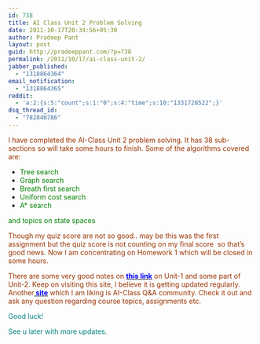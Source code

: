 ```yaml
---
id: 738
title: AI Class Unit 2 Problem Solving
date: 2011-10-17T20:34:56+05:30
author: Pradeep Pant
layout: post
guid: http://pradeeppant.com/?p=738
permalink: /2011/10/17/ai-class-unit-2/
jabber_published:
  - "1318864364"
email_notification:
  - "1318864365"
reddit:
  - 'a:2:{s:5:"count";s:1:"0";s:4:"time";s:10:"1331728522";}'
dsq_thread_id:
  - "782840786"
---
```

<span style="color:#993300;">I have completed the AI-Class Unit 2 problem solving. It has 38 sub-sections so will take some hours to finish. Some of the algorithms covered are:</span>

  * <span class="Apple-style-span" style="color:#008000;">Tree search</span>
  * <span class="Apple-style-span" style="color:#008000;">Graph search</span>
  * <span class="Apple-style-span" style="color:#008000;">Breath first search</span>
  * <span class="Apple-style-span" style="color:#008000;">Uniform cost search</span>
  * <span class="Apple-style-span" style="color:#008000;">A* search</span>

<span class="Apple-style-span" style="color:#008000;">and topics on state spaces</span>

<span style="color:#993300;">Though my quiz score are not so good.. may be this was the first assignment but the quiz score is not counting on my final score  so that&#8217;s good news. Now I am concentrating on Homework 1 which will be closed in some hours.</span>

<span style="color:#993300;">There are some very good notes on <strong><span style="color:#0000ff;"><a href="http://larvecode.tumblr.com/tagged/ai-class"><span style="color:#0000ff;">this link</span></a></span></strong> on Unit-1 and some part of Unit-2. Keep on visiting this site, I believe it is getting updated regularly. Another<strong><span style="color:#0000ff;"><a href="http://www.aiqus.com/questions/"><span style="color:#0000ff;"> site</span></a></span></strong> which I am liking is AI-Class Q&A community. Check it out and ask any question regarding course topics, assignments etc.</span>

<span style="color:#008080;">Good luck!</span>

<span style="color:#008080;">See u later with more updates.</span>